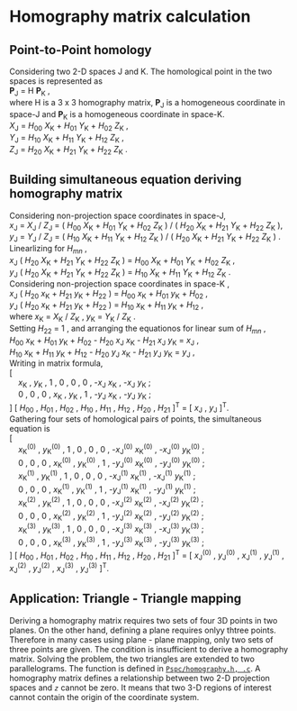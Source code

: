 # Homography matrix calculation
## Point-to-Point homology
Considering two 2-D spaces J and K. The homological point in the two spaces is represented as  
__P__<sub>J</sub> = H __P__<sub>K</sub> ,  
where H is a 3 x 3 homography matrix, __P__<sub>J</sub> is a homogeneous coordinate in space-J and
__P__<sub>K</sub> is a homogeneous coordinate in space-K.  
_X_<sub>J</sub> =
_H_<sub>00</sub> _X_<sub>K</sub> + _H_<sub>01</sub> _Y_<sub>K</sub> + _H_<sub>02</sub> _Z_<sub>K</sub> ,  
_Y_<sub>J</sub> =
_H_<sub>10</sub> _X_<sub>K</sub> + _H_<sub>11</sub> _Y_<sub>K</sub> + _H_<sub>12</sub> _Z_<sub>K</sub> ,  
_Z_<sub>J</sub> =
_H_<sub>20</sub> _X_<sub>K</sub> + _H_<sub>21</sub> _Y_<sub>K</sub> + _H_<sub>22</sub> _Z_<sub>K</sub> .  
## Building simultaneous equation deriving homography matrix
Considering non-projection space coordinates in space-J,  
_x_<sub>J</sub> = _X_<sub>J</sub> / _Z_<sub>J</sub> =
( _H_<sub>00</sub> _X_<sub>K</sub> + _H_<sub>01</sub> _Y_<sub>K</sub> + _H_<sub>02</sub> _Z_<sub>K</sub> ) /
( _H_<sub>20</sub> _X_<sub>K</sub> + _H_<sub>21</sub> _Y_<sub>K</sub> + _H_<sub>22</sub> _Z_<sub>K</sub> ),  
_y_<sub>J</sub> = _Y_<sub>J</sub> / _Z_<sub>J</sub> =
( _H_<sub>10</sub> _X_<sub>K</sub> + _H_<sub>11</sub> _Y_<sub>K</sub> + _H_<sub>12</sub> _Z_<sub>K</sub> ) /
( _H_<sub>20</sub> _X_<sub>K</sub> + _H_<sub>21</sub> _Y_<sub>K</sub> + _H_<sub>22</sub> _Z_<sub>K</sub> ) .  
Linearlizing for _H_<sub>_mn_</sub> ,  
_x_<sub>J</sub> ( _H_<sub>20</sub> _X_<sub>K</sub> + _H_<sub>21</sub> _Y_<sub>K</sub> + _H_<sub>22</sub> _Z_<sub>K</sub> ) = _H_<sub>00</sub> _X_<sub>K</sub> + _H_<sub>01</sub> _Y_<sub>K</sub> + _H_<sub>02</sub> _Z_<sub>K</sub> ,  
_y_<sub>J</sub> ( _H_<sub>20</sub> _X_<sub>K</sub> + _H_<sub>21</sub> _Y_<sub>K</sub> + _H_<sub>22</sub> _Z_<sub>K</sub> ) = _H_<sub>10</sub> _X_<sub>K</sub> + _H_<sub>11</sub> _Y_<sub>K</sub> + _H_<sub>12</sub> _Z_<sub>K</sub> .  
Considering non-projection space coordinates in space-K ,  
_x_<sub>J</sub> ( _H_<sub>20</sub> _x_<sub>K</sub> + _H_<sub>21</sub> _y_<sub>K</sub> + _H_<sub>22</sub> ) = _H_<sub>00</sub> _x_<sub>K</sub> + _H_<sub>01</sub> _y_<sub>K</sub> + _H_<sub>02</sub> ,  
_y_<sub>J</sub> ( _H_<sub>20</sub> _x_<sub>K</sub> + _H_<sub>21</sub> _y_<sub>K</sub> + _H_<sub>22</sub> ) = _H_<sub>10</sub> _x_<sub>K</sub> + _H_<sub>11</sub> _y_<sub>K</sub> + _H_<sub>12</sub> ,  
where _x_<sub>K</sub> = _X_<sub>K</sub> / _Z_<sub>K</sub> , _y_<sub>K</sub> = _Y_<sub>K</sub> / _Z_<sub>K</sub> .  
Setting _H_<sub>22</sub> = 1 , and arranging the equationos for linear sum of _H_<sub>_mn_</sub> ,  
_H_<sub>00</sub> _x_<sub>K</sub> + _H_<sub>01</sub> _y_<sub>K</sub> + _H_<sub>02</sub> -
_H_<sub>20</sub> _x_<sub>J</sub> _x_<sub>K</sub> - _H_<sub>21</sub> _x_<sub>J</sub> _y_<sub>K</sub> =
_x_<sub>J</sub> ,  
_H_<sub>10</sub> _x_<sub>K</sub> + _H_<sub>11</sub> _y_<sub>K</sub> + _H_<sub>12</sub> -
_H_<sub>20</sub> _y_<sub>J</sub> _x_<sub>K</sub> - _H_<sub>21</sub> _y_<sub>J</sub> _y_<sub>K</sub> =
_y_<sub>J</sub> ,  
Writing in matrix formula,  
[  
    &nbsp; &nbsp;  _x_<sub>K</sub> , _y_<sub>K</sub> , 1 , 0 , 0 , 0 , -_x_<sub>J</sub> _x_<sub>K</sub> , -_x_<sub>J</sub> _y_<sub>K</sub> ;  
    &nbsp; &nbsp; 0 , 0 , 0 , _x_<sub>K</sub> , _y_<sub>K</sub> , 1 , -_y_<sub>J</sub> _x_<sub>K</sub> , -_y_<sub>J</sub> _y_<sub>K</sub> ;  
] [ _H_<sub>00</sub> , _H_<sub>01</sub> , _H_<sub>02</sub> , _H_<sub>10</sub> , _H_<sub>11</sub> , _H_<sub>12</sub> ,
_H_<sub>20</sub> , _H_<sub>21</sub> ]<sup>T</sup> = [ _x_<sub>J</sub> , _y_<sub>J</sub> ]<sup>T</sup>.  
Gathering four sets of homological pairs of points, the simultaneous equation is  
[  
    &nbsp; &nbsp;  _x_<sub>K</sub><sup>(0)</sup> , _y_<sub>K</sub><sup>(0)</sup> ,
    1 , 0 , 0 , 0 ,
    -_x_<sub>J</sub><sup>(0)</sup> _x_<sub>K</sub><sup>(0)</sup> ,
    -_x_<sub>J</sub><sup>(0)</sup> _y_<sub>K</sub><sup>(0)</sup> ;  
    &nbsp; &nbsp; 0 , 0 , 0 ,
    _x_<sub>K</sub><sup>(0)</sup> , _y_<sub>K</sub><sup>(0)</sup> , 1 ,
    -_y_<sub>J</sub><sup>(0)</sup> _x_<sub>K</sub><sup>(0)</sup> ,
    -_y_<sub>J</sub><sup>(0)</sup> _y_<sub>K</sub><sup>(0)</sup> ;  
    &nbsp; &nbsp;  _x_<sub>K</sub><sup>(1)</sup> , _y_<sub>K</sub><sup>(1)</sup> ,
    1 , 0 , 0 , 0 ,
    -_x_<sub>J</sub><sup>(1)</sup> _x_<sub>K</sub><sup>(1)</sup> ,
    -_x_<sub>J</sub><sup>(1)</sup> _y_<sub>K</sub><sup>(1)</sup> ;  
    &nbsp; &nbsp; 0 , 0 , 0 ,
    _x_<sub>K</sub><sup>(1)</sup> , _y_<sub>K</sub><sup>(1)</sup> , 1 ,
    -_y_<sub>J</sub><sup>(1)</sup> _x_<sub>K</sub><sup>(1)</sup> ,
    -_y_<sub>J</sub><sup>(1)</sup> _y_<sub>K</sub><sup>(1)</sup> ;  
    &nbsp; &nbsp;  _x_<sub>K</sub><sup>(2)</sup> , _y_<sub>K</sub><sup>(2)</sup> ,
    1 , 0 , 0 , 0 ,
    -_x_<sub>J</sub><sup>(2)</sup> _x_<sub>K</sub><sup>(2)</sup> ,
    -_x_<sub>J</sub><sup>(2)</sup> _y_<sub>K</sub><sup>(2)</sup> ;  
    &nbsp; &nbsp; 0 , 0 , 0 ,
    _x_<sub>K</sub><sup>(2)</sup> , _y_<sub>K</sub><sup>(2)</sup> , 1 ,
    -_y_<sub>J</sub><sup>(2)</sup> _x_<sub>K</sub><sup>(2)</sup> ,
    -_y_<sub>J</sub><sup>(2)</sup> _y_<sub>K</sub><sup>(2)</sup> ;  
    &nbsp; &nbsp;  _x_<sub>K</sub><sup>(3)</sup> , _y_<sub>K</sub><sup>(3)</sup> ,
    1 , 0 , 0 , 0 ,
    -_x_<sub>J</sub><sup>(3)</sup> _x_<sub>K</sub><sup>(3)</sup> ,
    -_x_<sub>J</sub><sup>(3)</sup> _y_<sub>K</sub><sup>(3)</sup> ;  
    &nbsp; &nbsp; 0 , 0 , 0 ,
    _x_<sub>K</sub><sup>(3)</sup> , _y_<sub>K</sub><sup>(3)</sup> , 1 ,
    -_y_<sub>J</sub><sup>(3)</sup> _x_<sub>K</sub><sup>(3)</sup> ,
    -_y_<sub>J</sub><sup>(3)</sup> _y_<sub>K</sub><sup>(3)</sup> ;  
] [ _H_<sub>00</sub> , _H_<sub>01</sub> , _H_<sub>02</sub> , _H_<sub>10</sub> , _H_<sub>11</sub> , _H_<sub>12</sub> ,
_H_<sub>20</sub> , _H_<sub>21</sub> ]<sup>T</sup> =
[ _x_<sub>J</sub><sup>(0)</sup> , _y_<sub>J</sub><sup>(0)</sup> ,
_x_<sub>J</sub><sup>(1)</sup> , _y_<sub>J</sub><sup>(1)</sup> ,
_x_<sub>J</sub><sup>(2)</sup> , _y_<sub>J</sub><sup>(2)</sup> ,
_x_<sub>J</sub><sup>(3)</sup> , _y_<sub>J</sub><sup>(3)</sup> ]<sup>T</sup>.  

## Application: Triangle - Triangle mapping
Deriving a homography matrix requires two sets of four 3D points in two planes. On the other hand, defining a plane
requires onlyy thtree points. Therefore in many cases using plane - plane mapping, only two sets of three points are
given. The condition is insufficient to derive a homography matrix. Solving the problem, the two triangles are
extended to two parallelograms. The function is defined in [`Pspc/homography.h, .c`](Pspc/homography.h).
A homography matrix defines a relationship between two 2-D projection spaces and _`z`_ cannot be zero.
It means that two 3-D regions of interest cannot contain the origin of the coordinate system.
